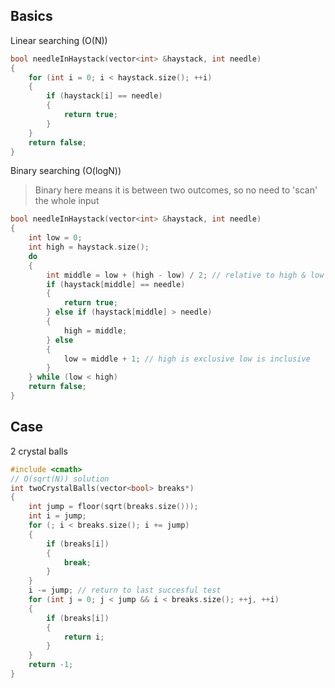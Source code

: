 ## Basics

Linear searching (O(N))
```cpp
bool needleInHaystack(vector<int> &haystack, int needle)
{
	for (int i = 0; i < haystack.size(); ++i)
	{
		if (haystack[i] == needle)
		{
			return true;
		}
	}
	return false;
}
```

Binary searching (O(logN))
>Binary here means it is between two outcomes, so no need to 'scan' the whole input
```cpp
bool needleInHaystack(vector<int> &haystack, int needle)
{
	int low = 0;
	int high = haystack.size();
	do 
	{
		int middle = low + (high - low) / 2; // relative to high & low
		if (haystack[middle] == needle) 
		{
			return true;
		} else if (haystack[middle] > needle)
		{
			high = middle;
		} else
		{
			low = middle + 1; // high is exclusive low is inclusive
		}
	} while (low < high)
	return false;
}
```

## Case

2 crystal balls
```cpp
#include <cmath>
// O(sqrt(N)) solution
int twoCrystalBalls(vector<bool> breaks*)
{
	int jump = floor(sqrt(breaks.size()));
	int i = jump;
	for (; i < breaks.size(); i += jump)
	{
		if (breaks[i])
		{
			break;
		}
	}
	i -= jump; // return to last succesful test
	for (int j = 0; j < jump && i < breaks.size(); ++j, ++i)
	{
		if (breaks[i])
		{
			return i;
		}
	}
	return -1;
}
```
